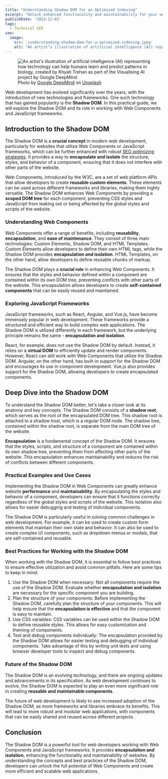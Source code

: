 ```yaml
---
title: "Understanding Shadow DOM for an Optimized Indexing"
excerpt: "Unlock enhanced functionality and maintainability for your website using Shadow DOM, ensuring optimized indexing and superior performance."
publishDate: '2023-12-01'
tags:
  - Technical SEO
seo:
  image:
    src: '/understanding-shadow-dom-for-a-optimized-indexing.jpeg'
    alt: "An artist’s illustration of artificial intelligence (AI) representing how technology can help humans learn and predict patterns in biology, created by Khyati Trehan as part of the Visualising AI project by Google DeepMind."
---
```


<figure>
  <img src="/understanding-shadow-dom-for-a-optimized-indexing.jpeg" alt="An artist's illustration of artificial intelligence (AI) representing how technology can help humans learn and predict patterns in biology, created by Khyati Trehan as part of the Visualising AI project by Google DeepMind.">
  <figcaption>Photo by <a href="https://unsplash.com/@googledeepmind?utm_content=creditCopyText&amp;utm_medium=referral&amp;utm_source=unsplash">Google DeepMind</a> on <a href="https://unsplash.com/photos/diagram-2EpKCoEgKZo?utm_content=creditCopyText&amp;utm_medium=referral&amp;utm_source=unsplash">Unsplash</a></figcaption>
</figure>

Web development has evolved significantly over the years, with the introduction of new technologies and frameworks. One such technology that has gained popularity is the **Shadow DOM**. In this practical guide, we will explore the Shadow DOM and its role in working with Web Components and JavaScript frameworks.

## Introduction to the Shadow DOM

The Shadow DOM is a **crucial concept** in modern web development, particularly for websites that utilize Web Components or JavaScript frameworks, which can be further enhanced with robust [SEO optimizing strategies](https://www.serp-secrets.com/seo-strategies/essential-tools-for-seo-optimizing/). It provides a way to **encapsulate and isolate** the structure, styles, and behavior of a component, ensuring that it does not interfere with other parts of the website.

Web Components, introduced by the W3C, are a set of web platform APIs that allow developers to create **reusable custom elements**. These elements can be used across different frameworks and libraries, making them highly versatile. The Shadow DOM enhances Web Components by providing a **scoped DOM tree** for each component, preventing CSS styles and JavaScript from leaking out or being affected by the global styles and scripts of the website.

### Understanding Web Components

Web Components offer a range of benefits, including **reusability**, **encapsulation**, and **ease of maintenance**. They consist of three main technologies: Custom Elements, Shadow DOM, and HTML Templates. Custom Elements allow developers to define their own HTML tags, while the Shadow DOM provides **encapsulation and isolation**. HTML Templates, on the other hand, allow developers to define reusable chunks of markup.

The Shadow DOM plays a **crucial role** in enhancing Web Components. It ensures that the styles and behavior defined within a component are contained within its own DOM tree, preventing conflicts with other parts of the website. This encapsulation allows developers to create **self-contained components** that can be easily reused and maintained.

### Exploring JavaScript Frameworks

JavaScript frameworks, such as React, Angular, and Vue.js, have become immensely popular in web development. These frameworks provide a structured and efficient way to build complex web applications. The Shadow DOM is utilized differently in each framework, but the underlying principle remains the same - **encapsulation and isolation**.

React, for example, does not use the Shadow DOM by default. Instead, it relies on a **virtual DOM** to efficiently update and render components. However, React can still work with Web Components that utilize the Shadow DOM. Angular, on the other hand, has built-in support for the Shadow DOM and encourages its use in component development. Vue.js also provides support for the Shadow DOM, allowing developers to create encapsulated components.

## Deep Dive into the Shadow DOM

To understand the Shadow DOM better, let's take a closer look at its anatomy and key concepts. The Shadow DOM consists of a **shadow root**, which serves as the root of the encapsulated DOM tree. This shadow root is attached to a shadow host, which is a regular DOM node. The shadow tree, contained within the shadow root, is separate from the main DOM tree of the website.

**Encapsulation** is a fundamental concept of the Shadow DOM. It ensures that the styles, scripts, and structure of a component are contained within its own shadow tree, preventing them from affecting other parts of the website. This encapsulation enhances maintainability and reduces the risk of conflicts between different components.

### Practical Examples and Use Cases

Implementing the Shadow DOM in Web Components can greatly enhance website **performance** and **maintainability**. By encapsulating the styles and behavior of a component, developers can ensure that it functions correctly regardless of the global styles and scripts of the website. This isolation also allows for easier debugging and testing of individual components.

The Shadow DOM is particularly useful in solving common challenges in web development. For example, it can be used to create custom form elements that maintain their own state and behavior. It can also be used to create complex UI components, such as dropdown menus or modals, that are self-contained and reusable.

### Best Practices for Working with the Shadow DOM

When working with the Shadow DOM, it is essential to follow best practices to ensure effective utilization and avoid common pitfalls. Here are some tips to keep in mind:

1. Use the Shadow DOM when necessary: Not all components require the use of the Shadow DOM. Evaluate whether **encapsulation and isolation** are necessary for the specific component you are building.
2. Plan the structure of your components: Before implementing the Shadow DOM, carefully plan the structure of your components. This will help ensure that the **encapsulation is effective** and that the component is easy to maintain.
3. Use CSS variables: CSS variables can be used within the Shadow DOM to define reusable styles. This allows for easy customization and theming of components.
4. Test and debug components individually: The encapsulation provided by the Shadow DOM allows for easier testing and debugging of individual components. Take advantage of this by writing unit tests and using browser developer tools to inspect and debug components.

### Future of the **Shadow DOM**

The Shadow DOM is an evolving technology, and there are ongoing updates and advancements in its specification. As web development continues to evolve, the Shadow DOM is expected to play an even more significant role in creating **reusable and maintainable components**.

The future of web development is likely to see increased adoption of the Shadow DOM, as more frameworks and libraries embrace its benefits. This will lead to more robust and modular web applications, with components that can be easily shared and reused across different projects.

## Conclusion

The Shadow DOM is a powerful tool for web developers working with Web Components and JavaScript frameworks. It provides **encapsulation and isolation**, enhancing the functionality and maintainability of websites. By understanding the concepts and best practices of the Shadow DOM, developers can unlock the full potential of Web Components and create more efficient and scalable web applications.